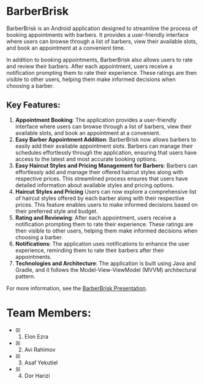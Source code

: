 
# BarberBrisk

BarberBrisk is an Android application designed to streamline the process of booking appointments with barbers. It provides a user-friendly interface where users can browse through a list of barbers, view their available slots, and book an appointment at a convenient time.

In addition to booking appointments, BarberBrisk also allows users to rate and review their barbers. After each appointment, users receive a notification prompting them to rate their experience. These ratings are then visible to other users, helping them make informed decisions when choosing a barber.

## Key Features:
1. **Appointment Booking**: The application provides a user-friendly interface where users can browse through a list of barbers, view their available slots, and book an appointment at a convenient.
2. **Easy Barber Appointment Addition**: BarberBrisk now allows barbers to easily add their available appointment slots. Barbers can manage their schedules effortlessly through the application,
 ensuring that users have access to the latest and most accurate booking options.
3. **Easy Haircut Styles and Pricing Management for Barbers**:
Barbers can effortlessly add and manage their offered haircut styles along with respective prices. This streamlined process ensures that users have detailed information about available styles and pricing options.
4. **Haircut Styles and Pricing** Users can now explore a comprehensive list of haircut styles offered by each barber along with their respective prices. This feature enables users to make informed decisions based on their preferred style and budget.
5. **Rating and Reviewing**: After each appointment, users receive a notification prompting them to rate their experience. These ratings are then visible to other users, helping them make informed decisions when choosing a barber.
6. **Notifications**: The application uses notifications to enhance the user experience, reminding them to rate their barbers after their appointments.
7. **Technologies and Architecture**: The application is built using Java and Gradle, and it follows the Model-View-ViewModel (MVVM) architectural pattern.

For more information, see the [BarberBrisk Presentation](https://github.com/BarberBrisk-team/BarberBrisk/blob/2637e134c11170bef769af33631b8f5436878215/Docs/BarberBrisk%20presentation.pptx).

# Team Members:
- [x] 1. Elon Ezra
- [x] 2. Avi Rahimov
- [x] 3. Asaf Yekutiel
- [x] 4. Dor Harizi
